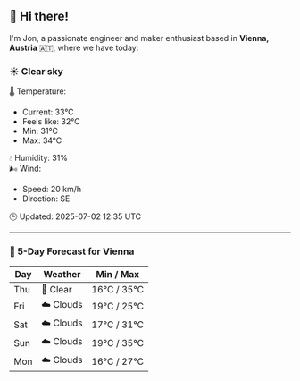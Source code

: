 ## 👋 Hi there!

I'm Jon, a passionate engineer and maker enthusiast based in **Vienna, Austria** 🇦🇹, where we have today:

### ☀️ Clear sky 

🌡️ Temperature: 
* Current: 33°C
* Feels like: 32°C
* Min: 31°C 
* Max: 34°C  

💧 Humidity: 31%  
🌬️ Wind: 
* Speed: 20 km/h 
* Direction: SE  

🕒 Updated: 2025-07-02 12:35 UTC

---

### 📅 5-Day Forecast for Vienna

| Day | Weather | Min / Max |
|-----|---------|------------|
| Thu | 🌙 Clear | 16°C / 35°C |
| Fri | ☁️ Clouds | 19°C / 25°C |
| Sat | ☁️ Clouds | 17°C / 31°C |
| Sun | ☁️ Clouds | 19°C / 35°C |
| Mon | ☁️ Clouds | 16°C / 27°C |
